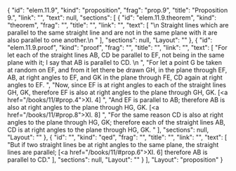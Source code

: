 {
  "id": "elem.11.9",
  "kind": "proposition",
  "frag": "prop.9",
  "title": "Proposition 9.",
  "link": "",
  "text": null,
  "sections": [
    {
      "id": "elem.11.9.theorem",
      "kind": "theorem",
      "frag": "",
      "title": "",
      "link": "",
      "text": [
        "\n       Straight lines which are parallel to the same straight line and are not in the same plane with it are also parallel to one another.\n      "
      ],
      "sections": null,
      "Layout": ""
    },
    {
      "id": "elem.11.9.proof",
      "kind": "proof",
      "frag": "",
      "title": "",
      "link": "",
      "text": [
        "For let each of the straight lines AB, CD be parallel to EF, not being in the same plane with it; I say that AB is parallel to CD. \n      ",
        "For let a point G be taken at random on EF, and from it let there be drawn GH, in the plane through EF, AB, at right angles to EF, and GK in the plane through FE, CD again at right angles to EF. ",
        "Now, since EF is at right angles to each of the straight lines GH, GK, therefore EF is also at right angles to the plane through GH, GK. [<a href=\"/books/11/#prop.4\">XI. 4</a>] ",
        "And EF is parallel to AB; therefore AB is also at right angles to the plane through HG, GK. [<a href=\"/books/11/#prop.8\">XI. 8</a>] ",
        "For the same reason CD is also at right angles to the plane through HG, GK; therefore each of the straight lines AB, CD is at right angles to the plane through HG, GK. "
      ],
      "sections": null,
      "Layout": ""
    },
    {
      "id": "",
      "kind": "qed",
      "frag": "",
      "title": "",
      "link": "",
      "text": [
        "But if two straight lines be at right angles to the same plane, the straight lines are parallel; [<a href=\"/books/11/#prop.6\">XI. 6</a>] therefore AB is parallel to CD."
      ],
      "sections": null,
      "Layout": ""
    }
  ],
  "Layout": "proposition"
}
